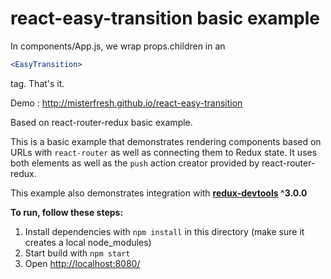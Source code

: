 react-easy-transition basic example
===================================

In components/App.js, we wrap props.children in an 
```jsx
<EasyTransition>
``` 
tag. That's it.

Demo : http://misterfresh.github.io/react-easy-transition

Based on react-router-redux basic example. 

This is a basic example that demonstrates rendering components based
on URLs with `react-router` as well as connecting them to Redux state.
It uses both <Link> elements as well as the `push` action creator
provided by react-router-redux.

This example also demonstrates integration with
**[redux-devtools](https://github.com/gaearon/redux-devtools) ^3.0.0**

**To run, follow these steps:**

1. Install dependencies with `npm install` in this directory (make sure it creates a local node_modules)
2. Start build with `npm start`
3. Open [http://localhost:8080/](http://localhost:8080/)

